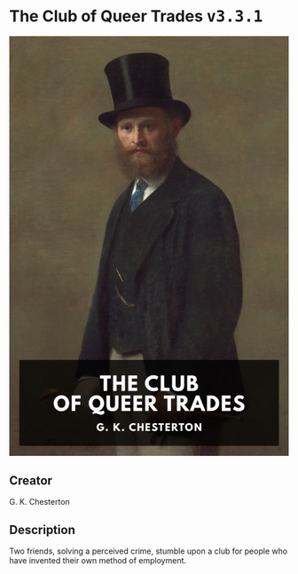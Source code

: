 
# The Club of Queer Trades <kbd>v3.3.1</kbd>

<center>
  <img src="./cover-1024.jpg"/>
</center>

## Creator
G. K. Chesterton

## Description
Two friends, solving a perceived crime, stumble upon a club for people who have invented their own method of employment.
